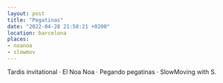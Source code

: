 ```yaml
---
layout: post
title: "Pegatinas"
date: "2022-04-28 21:58:21 +0200"
location: barcelona
places:
- noanoa
- slowmov
---
```


Tardis invitational · El Noa Noa · Pegando pegatinas · SlowMoving with S.
